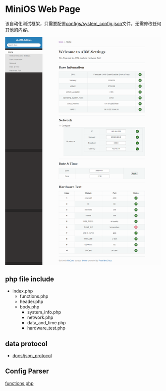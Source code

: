 # MiniOS Web Page

该自动化测试框架，只需要配置[configs/system_config.json](configs/system_config.json)文件，无需修改任何其他的内容。

![img/HomePage.png](img/HomePage.png)

## php file include 

* index.php
  * functions.php
  * header.php
  * body.php
    * system_info.php
    * network.php
    * data_and_time.php
    * hardware_test.php

## data protocol

* [docs/json_protocol](docs/json_protocol.md)

## Config Parser

[functions.php](functions.php)

